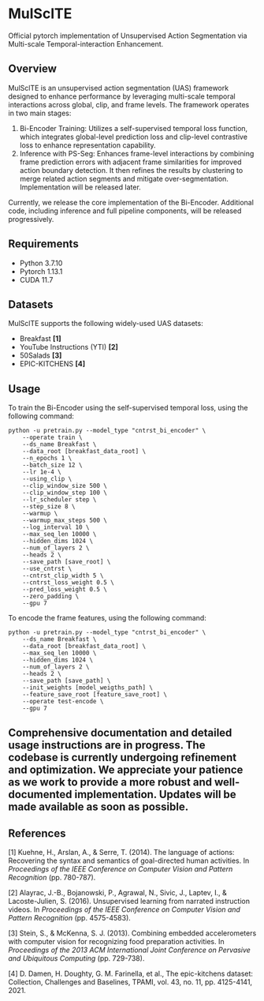 # MulSclTE
Official pytorch implementation of Unsupervised Action Segmentation via Multi-scale Temporal-interaction Enhancement.

## Overview
MulSclTE is an unsupervised action segmentation (UAS) framework designed to enhance performance by leveraging multi-scale temporal interactions across global, clip, and frame levels. The framework operates in two main stages:

1. Bi-Encoder Training: Utilizes a self-supervised temporal loss function, which integrates global-level prediction loss and clip-level contrastive loss to enhance representation capability.
2. Inference with PS-Seg: Enhances frame-level interactions by combining frame prediction errors with adjacent frame similarities for improved action boundary detection. It then refines the results by clustering to merge related action segments and mitigate over-segmentation. Implementation will be released later.

Currently, we release the core implementation of the Bi-Encoder. Additional code, including inference and full pipeline components, will be released progressively.
## Requirements
- Python 3.7.10 
- Pytorch 1.13.1
- CUDA 11.7

## Datasets
MulSclTE supports the following widely-used UAS datasets:
- Breakfast **[1]**
- YouTube Instructions (YTI) **[2]**
- 50Salads **[3]**
- EPIC-KITCHENS **[4]**

## Usage
To train the Bi-Encoder using the self-supervised temporal loss, using the following command:
```
python -u pretrain.py --model_type "cntrst_bi_encoder" \
    --operate train \
    --ds_name Breakfast \
    --data_root [breakfast_data_root] \
    --n_epochs 1 \
    --batch_size 12 \
    --lr 1e-4 \
    --using_clip \
    --clip_window_size 500 \
    --clip_window_step 100 \
    --lr_scheduler step \
    --step_size 8 \
    --warmup \
    --warmup_max_steps 500 \
    --log_interval 10 \
    --max_seq_len 10000 \
    --hidden_dims 1024 \
    --num_of_layers 2 \
    --heads 2 \
    --save_path [save_root] \
    --use_cntrst \
    --cntrst_clip_width 5 \
    --cntrst_loss_weight 0.5 \
    --pred_loss_weight 0.5 \
    --zero_padding \
    --gpu 7 
```

To encode the frame features, using the following command:
```
python -u pretrain.py --model_type "cntrst_bi_encoder" \
    --ds_name Breakfast \
    --data_root [breakfast_data_root] \
    --max_seq_len 10000 \
    --hidden_dims 1024 \
    --num_of_layers 2 \
    --heads 2 \
    --save_path [save_path] \
    --init_weights [model_weigths_path] \
    --feature_save_root [feature_save_root] \
    --operate test-encode \
    --gpu 7 
```

## Comprehensive documentation and detailed usage instructions are in progress. The codebase is currently undergoing refinement and optimization. We appreciate your patience as we work to provide a more robust and well-documented implementation. Updates will be made available as soon as possible.

## References

[1] Kuehne, H., Arslan, A., & Serre, T. (2014). The language of actions: Recovering the syntax and semantics of goal-directed human activities. In *Proceedings of the IEEE Conference on Computer Vision and Pattern Recognition* (pp. 780-787).

[2] Alayrac, J.-B., Bojanowski, P., Agrawal, N., Sivic, J., Laptev, I., & Lacoste-Julien, S. (2016). Unsupervised learning from narrated instruction videos. In *Proceedings of the IEEE Conference on Computer Vision and Pattern Recognition* (pp. 4575-4583).

[3] Stein, S., & McKenna, S. J. (2013). Combining embedded accelerometers with computer vision for recognizing food preparation activities. In *Proceedings of the 2013 ACM International Joint Conference on Pervasive and Ubiquitous Computing* (pp. 729-738).

[4] D. Damen, H. Doughty, G. M. Farinella, et al., The epic-kitchens dataset: Collection, Challenges and Baselines, TPAMI, vol. 43, no. 11, pp. 4125-4141, 2021.